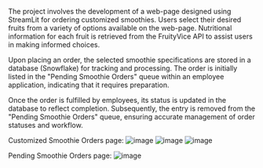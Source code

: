 The project involves the development of a web-page designed using StreamLit for ordering customized smoothies. Users select their desired fruits from a variety of options available on the web-page. Nutritional information for each fruit is retrieved from the FruityVice API to assist users in making informed choices.

Upon placing an order, the selected smoothie specifications are stored in a database (Snowflake) for tracking and processing. The order is initially listed in the "Pending Smoothie Orders" queue within an employee application, indicating that it requires preparation.

Once the order is fulfilled by employees, its status is updated in the database to reflect completion. Subsequently, the entry is removed from the "Pending Smoothie Orders" queue, ensuring accurate management of order statuses and workflow.

Customized Smoothie Orders page:
![image](https://github.com/ankitadalvi585/melanies_smoothies/assets/115281341/a90c0670-be54-4dbe-a4f9-82f5058b880e)
![image](https://github.com/ankitadalvi585/melanies_smoothies/assets/115281341/7f157abe-4e98-4c1d-8a3e-99782342e9ac)
![image](https://github.com/ankitadalvi585/melanies_smoothies/assets/115281341/1e660cb4-fa1a-4ba3-a6cd-6beef1e6fb3e)

Pending Smoothie Orders page:
![image](https://github.com/ankitadalvi585/melanies_smoothies/assets/115281341/5dcf3ac7-aec0-4a9a-845f-1e697e5c4102)
